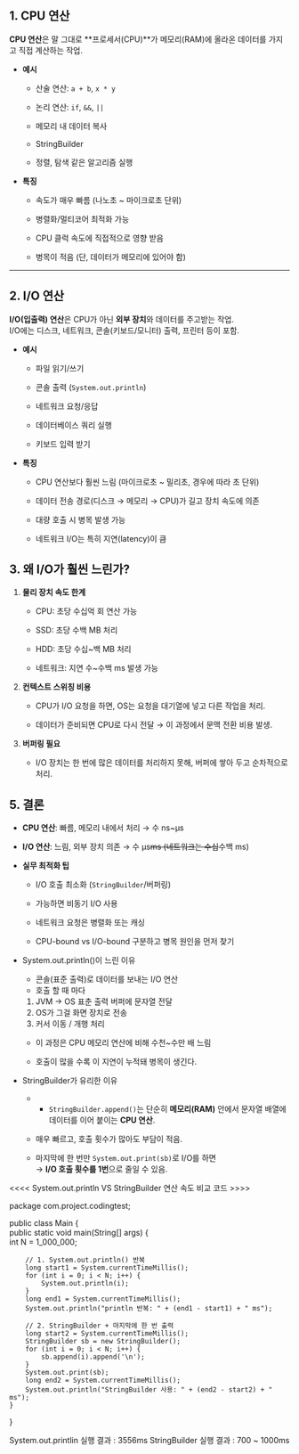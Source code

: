 ## 1. CPU 연산

**CPU 연산**은 말 그대로 **프로세서(CPU)**가 메모리(RAM)에 올라온 데이터를 가지고 직접 계산하는 작업.

- **예시**
    
    - 산술 연산: `a + b`, `x * y`
        
    - 논리 연산: `if`, `&&`, `||`
        
    - 메모리 내 데이터 복사

    - StringBuilder

    - 정렬, 탐색 같은 알고리즘 실행
        
- **특징**
    
    - 속도가 매우 빠름 (나노초 ~ 마이크로초 단위)
        
    - 병렬화/멀티코어 최적화 가능
        
    - CPU 클럭 속도에 직접적으로 영향 받음
        
    - 병목이 적음 (단, 데이터가 메모리에 있어야 함)
        

---

## 2. I/O 연산

**I/O(입출력) 연산**은 CPU가 아닌 **외부 장치**와 데이터를 주고받는 작업.  
I/O에는 디스크, 네트워크, 콘솔(키보드/모니터) 출력, 프린터 등이 포함.

- **예시**
    
    - 파일 읽기/쓰기
        
    - 콘솔 출력 (`System.out.println`)
        
    - 네트워크 요청/응답
        
    - 데이터베이스 쿼리 실행
        
    - 키보드 입력 받기
        
- **특징**
    
    - CPU 연산보다 훨씬 느림 (마이크로초 ~ 밀리초, 경우에 따라 초 단위)
        
    - 데이터 전송 경로(디스크 → 메모리 → CPU)가 길고 장치 속도에 의존
        
    - 대량 호출 시 병목 발생 가능
        
    - 네트워크 I/O는 특히 지연(latency)이 큼


## 3. 왜 I/O가 훨씬 느린가?

1. **물리 장치 속도 한계**
    
    - CPU: 초당 수십억 회 연산 가능
        
    - SSD: 초당 수백 MB 처리
        
    - HDD: 초당 수십~백 MB 처리
        
    - 네트워크: 지연 수~수백 ms 발생 가능
        
2. **컨텍스트 스위칭 비용**
    
    - CPU가 I/O 요청을 하면, OS는 요청을 대기열에 넣고 다른 작업을 처리.
        
    - 데이터가 준비되면 CPU로 다시 전달 → 이 과정에서 문맥 전환 비용 발생.
        
3. **버퍼링 필요**
    
    - I/O 장치는 한 번에 많은 데이터를 처리하지 못해, 버퍼에 쌓아 두고 순차적으로 처리.

## 5. 결론

- **CPU 연산**: 빠름, 메모리 내에서 처리 → 수 ns~μs
    
- **I/O 연산**: 느림, 외부 장치 의존 → 수 μs~~ms (네트워크는 수십~~수백 ms)
    
- **실무 최적화 팁**
    
    - I/O 호출 최소화 (`StringBuilder`/버퍼링)
        
    - 가능하면 비동기 I/O 사용
        
    - 네트워크 요청은 병렬화 또는 캐싱
        
    - CPU-bound vs I/O-bound 구분하고 병목 원인을 먼저 찾기


* System.out.println()이 느린 이유


     *  콘솔(표준 출력)로 데이터를 보내는 I/O 연산
     *  호출 할 때 마다
     1.  JVM -> OS 표춘 출력 버퍼에 문자열 전달
     2.  OS가 그걸 화면 장치로 전송
     3. 커서 이동 / 개행 처리

     *  이 과정은 CPU 메모리 연산에 비해 수천~수만 배 느림

     *  호출이 많을 수록 이 지연이 누적돼 병목이 생긴다.

*  StringBuilder가 유리한 이유

     *  - `StringBuilder.append()`는 단순히 **메모리(RAM)** 안에서 문자열 배열에 데이터를 이어 붙이는 **CPU 연산**.
    
     - 매우 빠르고, 호출 횟수가 많아도 부담이 적음.
    
     -  마지막에 한 번만 `System.out.print(sb)`로 I/O를 하면  
        → **I/O 호출 횟수를 1번**으로 줄일 수 있음.


<<<< System.out.println VS StringBuilder 연산 속도 비교 코드 >>>>

package com.project.codingtest;  
  
public class Main {  
    public static void main(String[] args) {  
        int N = 1_000_000;  
  
        // 1. System.out.println() 반복  
        long start1 = System.currentTimeMillis();  
        for (int i = 0; i < N; i++) {  
            System.out.println(i);  
        }  
        long end1 = System.currentTimeMillis();  
        System.out.println("println 반복: " + (end1 - start1) + " ms");  
  
        // 2. StringBuilder + 마지막에 한 번 출력  
        long start2 = System.currentTimeMillis();  
        StringBuilder sb = new StringBuilder();  
        for (int i = 0; i < N; i++) {  
            sb.append(i).append('\n');  
        }  
        System.out.print(sb);  
        long end2 = System.currentTimeMillis();  
        System.out.println("StringBuilder 사용: " + (end2 - start2) + " ms");  
    }  
}


System.out.printlin 실행 결과 : 3556ms
StringBuilder 실행 결과 : 700 ~ 1000ms
